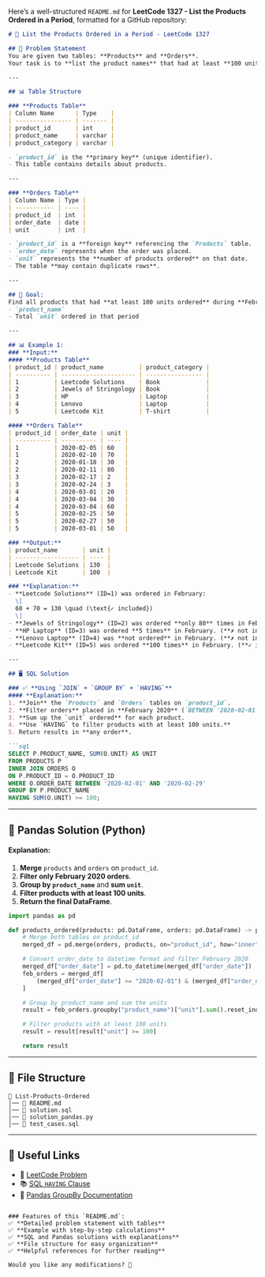 Here’s a well-structured `README.md` for **LeetCode 1327 - List the Products Ordered in a Period**, formatted for a GitHub repository:  

```md
# 🛒 List the Products Ordered in a Period - LeetCode 1327

## 📌 Problem Statement
You are given two tables: **Products** and **Orders**.  
Your task is to **list the product names** that had at least **100 units ordered in February 2020** along with the total amount ordered.

---

## 📊 Table Structure

### **Products Table**
| Column Name      | Type    |
| ---------------- | ------- |
| product_id       | int     |
| product_name     | varchar |
| product_category | varchar |

- `product_id` is the **primary key** (unique identifier).
- This table contains details about products.

---

### **Orders Table**
| Column Name | Type |
| ----------- | ---- |
| product_id  | int  |
| order_date  | date |
| unit        | int  |

- `product_id` is a **foreign key** referencing the `Products` table.
- `order_date` represents when the order was placed.
- `unit` represents the **number of products ordered** on that date.
- The table **may contain duplicate rows**.

---

## 🔢 Goal:
Find all products that had **at least 100 units ordered** during **February 2020** and display:
- `product_name`
- Total `unit` ordered in that period

---

## 📊 Example 1:
### **Input:**
#### **Products Table**
| product_id | product_name          | product_category |
| ---------- | --------------------- | ---------------- |
| 1          | Leetcode Solutions    | Book             |
| 2          | Jewels of Stringology | Book             |
| 3          | HP                    | Laptop           |
| 4          | Lenovo                | Laptop           |
| 5          | Leetcode Kit          | T-shirt          |

#### **Orders Table**
| product_id | order_date | unit |
| ---------- | ---------- | ---- |
| 1          | 2020-02-05 | 60   |
| 1          | 2020-02-10 | 70   |
| 2          | 2020-01-18 | 30   |
| 2          | 2020-02-11 | 80   |
| 3          | 2020-02-17 | 2    |
| 3          | 2020-02-24 | 3    |
| 4          | 2020-03-01 | 20   |
| 4          | 2020-03-04 | 30   |
| 4          | 2020-03-04 | 60   |
| 5          | 2020-02-25 | 50   |
| 5          | 2020-02-27 | 50   |
| 5          | 2020-03-01 | 50   |

### **Output:**
| product_name       | unit |
| ------------------ | ---- |
| Leetcode Solutions | 130  |
| Leetcode Kit       | 100  |

### **Explanation:**
- **Leetcode Solutions** (ID=1) was ordered in February:  
  \[
  60 + 70 = 130 \quad (\text{✓ included})
  \]
- **Jewels of Stringology** (ID=2) was ordered **only 80** times in February. (**✗ not included**)
- **HP Laptop** (ID=3) was ordered **5 times** in February. (**✗ not included**)
- **Lenovo Laptop** (ID=4) was **not ordered** in February. (**✗ not included**)
- **Leetcode Kit** (ID=5) was ordered **100 times** in February. (**✓ included**)

---

## 🖥 SQL Solution

### ✅ **Using `JOIN` + `GROUP BY` + `HAVING`**
#### **Explanation:**
1. **Join** the `Products` and `Orders` tables on `product_id`.
2. **Filter orders** placed in **February 2020** (`BETWEEN '2020-02-01' AND '2020-02-29'`).
3. **Sum up the `unit` ordered** for each product.
4. **Use `HAVING` to filter products with at least 100 units.**
5. Return results in **any order**.

```sql
SELECT P.PRODUCT_NAME, SUM(O.UNIT) AS UNIT  
FROM PRODUCTS P  
INNER JOIN ORDERS O  
ON P.PRODUCT_ID = O.PRODUCT_ID  
WHERE O.ORDER_DATE BETWEEN '2020-02-01' AND '2020-02-29'  
GROUP BY P.PRODUCT_NAME  
HAVING SUM(O.UNIT) >= 100;
```

---

## 🐍 Pandas Solution (Python)
#### **Explanation:**
1. **Merge** `products` and `orders` on `product_id`.
2. **Filter only February 2020 orders**.
3. **Group by `product_name`** and **sum `unit`**.
4. **Filter products with at least 100 units**.
5. **Return the final DataFrame**.

```python
import pandas as pd

def products_ordered(products: pd.DataFrame, orders: pd.DataFrame) -> pd.DataFrame:
    # Merge both tables on product_id
    merged_df = pd.merge(orders, products, on="product_id", how="inner")

    # Convert order_date to datetime format and filter February 2020
    merged_df["order_date"] = pd.to_datetime(merged_df["order_date"])
    feb_orders = merged_df[
        (merged_df["order_date"] >= "2020-02-01") & (merged_df["order_date"] <= "2020-02-29")
    ]

    # Group by product_name and sum the units
    result = feb_orders.groupby("product_name")["unit"].sum().reset_index()

    # Filter products with at least 100 units
    result = result[result["unit"] >= 100]

    return result
```

---

## 📁 File Structure
```
📂 List-Products-Ordered
│── 📜 README.md
│── 📜 solution.sql
│── 📜 solution_pandas.py
│── 📜 test_cases.sql
```

---

## 🔗 Useful Links
- 📖 [LeetCode Problem](https://leetcode.com/problems/list-the-products-ordered-in-a-period/)
- 📚 [SQL `HAVING` Clause](https://www.w3schools.com/sql/sql_having.asp)
- 🐍 [Pandas GroupBy Documentation](https://pandas.pydata.org/docs/reference/api/pandas.DataFrame.groupby.html)
```

### Features of this `README.md`:
✅ **Detailed problem statement with tables**  
✅ **Example with step-by-step calculations**  
✅ **SQL and Pandas solutions with explanations**  
✅ **File structure for easy organization**  
✅ **Helpful references for further reading**  

Would you like any modifications? 🚀 